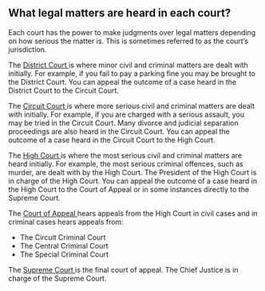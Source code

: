 ##  What legal matters are heard in each court?

Each court has the power to make judgments over legal matters depending on how
serious the matter is. This is sometimes referred to as the court’s
jurisdiction.

The [ District Court ](/en/justice/courts-system/district-court/) is where
minor civil and criminal matters are dealt with initially. For example, if you
fail to pay a parking fine you may be brought to the District Court. You can
appeal the outcome of a case heard in the District Court to the Circuit Court.

The [ Circuit Court ](/en/justice/courts-system/circuit-court/) is where more
serious civil and criminal matters are dealt with initially. For example, if
you are charged with a serious assault, you may be tried in the Circuit Court.
Many divorce and judicial separation proceedings are also heard in the Circuit
Court. You can appeal the outcome of a case heard in the Circuit Court to the
High Court.

The [ High Court ](/en/justice/courts-system/high-court/) is where the most
serious civil and criminal matters are heard initially. For example, the most
serious criminal offences, such as murder, are dealt with by the High Court.
The President of the High Court is in charge of the High Court. You can appeal
the outcome of a case heard in the High Court to the Court of Appeal or in
some instances directly to the Supreme Court.

The [ Court of Appeal ](/en/justice/courts-system/court-of-appeal/) hears
appeals from the High Court in civil cases and in criminal cases hears appeals
from:

  * The Circuit Criminal Court 
  * The Central Criminal Court 
  * The Special Criminal Court 

The [ Supreme Court ](/en/justice/courts-system/supreme-court/) is the final
court of appeal. The Chief Justice is in charge of the Supreme Court.
